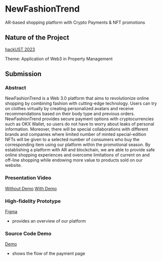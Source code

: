 # NewFashionTrend

AR-based shopping platform with Crypto Payments & NFT promotions

## Nature of the Project

[hackUST 2023](https://hackust.agorize.com/en/challenges/hackust-2023)

Theme: Application of Web3 in Property Management

## Submission

### Abstract

NewFashionTrend is a Web 3.0 platform that aims to revolutionize online shopping by combining fashion with cutting-edge technology. Users can try on clothes virtually by creating personalized avatars and receive recommendations based on their body type and previous orders. NewFashionTrend provides secure payment options with cryptocurrencies such as OKX Wallet, so users do not have to worry about leaks of personal information. Moreover, there will be special collaborations with different brands and companies where limited number of minted special-edition NFTs will be given to a selected number of consumers who buy the corresponding item using our platform within the promotional season. By establishing a platform with AR and blockchain, we are able to provide safe online shopping experiences and overcome limitations of current on and off-line shopping while endowing more value to products sold on our website.

### Presentation Video

[Without Demo](https://youtu.be/NReH7azgcHA)
[With Demo](https://youtu.be/L8DGhSDIbAM)

### High-fidelity Prototype

[Figma](https://www.figma.com/file/e4uI6DOfJfe5qdMoygBPKS/Hackathon_NewFashionTrend?node-id=0%3A1&t=JTNCIf0np4LAfQzI-1)

- provides an overview of our platform

### Source Code Demo

[Demo](https://youtu.be/WN9CsG8iIF0)

- shows the flow of the payment page
